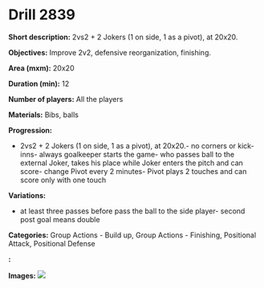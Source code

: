 # Drill 2839

**Short description:**
2vs2 + 2 Jokers (1 on side, 1 as a pivot), at 20x20.

**Objectives:**
Improve 2v2, defensive reorganization, finishing.

**Area (mxm):**
20x20

**Duration (min):**
12

**Number of players:**
All the players

**Materials:**
Bibs, balls

**Progression:**
- 2vs2 + 2 Jokers (1 on side, 1 as a pivot), at 20x20.- no corners or kick-inns- always goalkeeper starts the game- who passes ball to the external Joker, takes his place while Joker enters the pitch and can score- change Pivot every 2 minutes- Pivot plays 2 touches and can score only with one touch

**Variations:**
- at least three passes before pass the ball to the side player- second post goal means double

**Categories:**
Group Actions - Build up, Group Actions - Finishing, Positional Attack, Positional Defense

**:**


**Images:**
![](https://www.coachingfutsal.com/\images\a0d2f2fd-8d1c-4dd4-a098-57560e922b33_qqqqqq.png)

